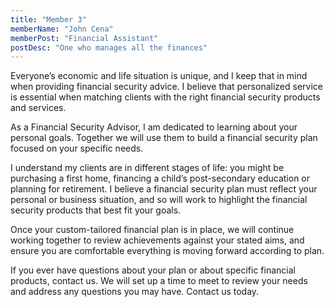 ```yaml
---
title: "Member 3"
memberName: "John Cena"
memberPost: "Financial Assistant"
postDesc: "One who manages all the finances"
---
```


Everyone’s economic and life situation is unique, and I keep that in mind when providing financial security advice. I believe that personalized service is essential when matching clients with the right financial security products and services.

As a Financial Security Advisor, I am dedicated to learning about your personal goals. Together we will use them to build a financial security plan focused on your specific needs.

I understand my clients are in different stages of life: you might be purchasing a first home, financing a child’s post-secondary education or planning for retirement. I believe a financial security plan must reflect your personal or business situation, and so will work to highlight the financial security products that best fit your goals.

Once your custom-tailored financial plan is in place, we will continue working together to review achievements against your stated aims, and ensure you are comfortable everything is moving forward according to plan.

If you ever have questions about your plan or about specific financial products, contact us. We will set up a time to meet to review your needs and address any questions you may have. Contact us today.